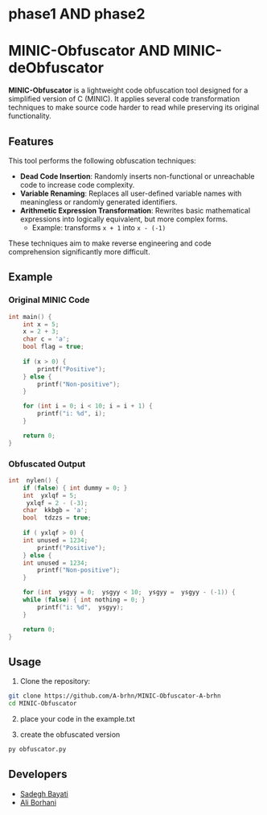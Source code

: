 # phase1 AND phase2


# MINIC-Obfuscator AND  MINIC-deObfuscator

**MINIC-Obfuscator** is a lightweight code obfuscation tool designed for a simplified version of C (MINIC). It applies several code transformation techniques to make source code harder to read while preserving its original functionality.

## Features

This tool performs the following obfuscation techniques:

- **Dead Code Insertion**: Randomly inserts non-functional or unreachable code to increase code complexity.
- **Variable Renaming**: Replaces all user-defined variable names with meaningless or randomly generated identifiers.
- **Arithmetic Expression Transformation**: Rewrites basic mathematical expressions into logically equivalent, but more complex forms.  
  - Example: transforms `x + 1` into `x - (-1)`

These techniques aim to make reverse engineering and code comprehension significantly more difficult.

## Example

### Original MINIC Code

```c
int main() {
    int x = 5;
    x = 2 + 3;
    char c = 'a';
    bool flag = true;
    
    if (x > 0) {
        printf("Positive");
    } else {
        printf("Non-positive");
    }

    for (int i = 0; i < 10; i = i + 1) {
        printf("i: %d", i);
    }

    return 0;
}
```

### Obfuscated Output

```c
int  nylen() {
    if (false) { int dummy = 0; }
    int  yxlqf = 5;
     yxlqf = 2 - (-3);
    char  kkbgb = 'a';
    bool  tdzzs = true;
    
    if ( yxlqf > 0) {
    int unused = 1234;
        printf("Positive");
    } else {
    int unused = 1234;
        printf("Non-positive");
    }

    for (int  ysgyy = 0;  ysgyy < 10;  ysgyy =  ysgyy - (-1)) {
    while (false) { int nothing = 0; }
        printf("i: %d",  ysgyy);
    }

    return 0;
}
```

## Usage
1. Clone the repository:
```bash
git clone https://github.com/A-brhn/MINIC-Obfuscator-A-brhn
cd MINIC-Obfuscator
```
2. place your code in the example.txt

3. create the obfuscated version
```bash
py obfuscator.py
```

## Developers
- [Sadegh Bayati](https://github.com/SadeqBayati)
- [Ali Borhani](https://github.com/A-brhn)
